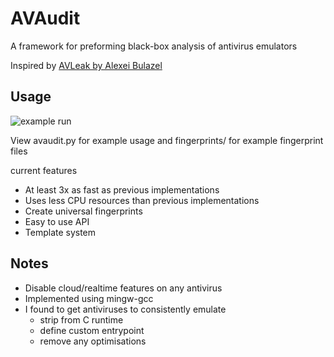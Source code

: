# AVAudit
A framework for preforming black-box analysis of antivirus emulators

Inspired by [AVLeak by Alexei Bulazel](https://www.usenix.org/conference/woot16/workshop-program/presentation/blackthorne)

## Usage
![example run](https://i.imgur.com/shfbQrC.png)

View avaudit.py for example usage and fingerprints/ for example fingerprint files

current features
- At least 3x as fast as previous implementations
- Uses less CPU resources than previous implementations
- Create universal fingerprints
- Easy to use API
- Template system

## Notes
* Disable cloud/realtime features on any antivirus
* Implemented using mingw-gcc
* I found to get antiviruses to consistently emulate
  * strip from C runtime
  * define custom entrypoint
  * remove any optimisations
